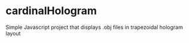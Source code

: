 # cardinalHologram
Simple Javascript project that displays .obj files in trapezoidal hologram layout
